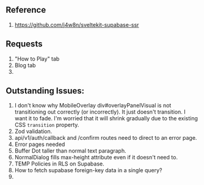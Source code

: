 ## Reference
1. https://github.com/j4w8n/sveltekit-supabase-ssr

## Requests
1. "How to Play" tab
2. Blog tab
3. 

## Outstanding Issues:
1. I don't know why MobileOverlay div#overlayPanelVisual is not transitioning out correctly (or incorrectly). It just doesn't transition. I want it to fade. I'm worried that it will shrink gradually due to the existing CSS `transition` property.
2. Zod validation.
3. api/v1/auth/callback and /confirm routes need to direct to an error page.
4. Error pages needed
5. Buffer Dot taller than normal text paragraph.
6. NormalDialog fills max-height attribute even if it doesn't need to.
7. TEMP Policies in RLS on Supabase.
8. How to fetch supabase foreign-key data in a single query?
9. 